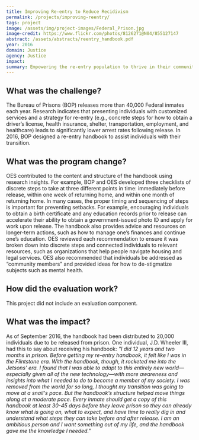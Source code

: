 ```yaml
---
title: Improving Re-entry to Reduce Recidivism
permalink: /projects/improving-reentry/
tags: project
image: /assets/img/project-images/Federal_Prison.jpg
image-credit: https://www.flickr.com/photos/8126271@N04/855127147
abstract: /assets/abstracts/reentry_handbook.pdf
year: 2016
domain: Justice
agency: Justice
impact:
summary: Empowering the re-entry population to thrive in their communities by developing a handbook that articulates concrete steps. 
---
```

## What was the challenge?

The Bureau of Prisons (BOP) releases more than 40,000 Federal inmates each year. Research indicates that presenting individuals with customized services and a strategy for re-entry (e.g., concrete steps for how to obtain a driver’s license, health insurance, shelter, transportation, employment, and healthcare) leads to significantly lower arrest rates following release. In 2016, BOP designed
a re-entry handbook to assist individuals with their transition.

## What was the program change?

OES contributed to the content and structure of the handbook using research insights. For example, BOP and OES developed three checklists of discrete steps to take at three different points in time: immediately before release, within one week of returning home, and within one month of returning home. In many cases, the proper timing and sequencing of steps is important for preventing setbacks. For example, encouraging individuals to obtain a birth certificate and any education records prior to release can accelerate their ability to obtain a government-issued photo ID and apply for work upon release. The handbook also provides advice and resources on longer-term actions, such as how to manage one’s finances and continue one’s education. OES reviewed each recommendation to ensure it was broken down into discrete steps and connected individuals to relevant resources, such as organizations that help people navigate housing and legal services. OES also recommended that individuals be addressed as “community members” and provided ideas for how to de-stigmatize subjects such as mental health.

## How did the evaluation work?

This project did not include an evaluation component.

## What was the impact?

As of September 2016, the handbook had been distributed to 20,000 individuals due to be released from prison. One individual, J.D. Wheeler III, had this to say about receiving his handbook: 
<i> "I did 12 years and two months in prison. Before getting my re-entry handbook, it felt like I was in the Flintstone era. With the handbook, though, it rocketed me into the Jetsons' era. I found that I was able to adapt to this entirely new world—especially given all of the new technology—with more awareness and insights into what I needed to do to become a member of my society. I was removed from the world for so long, I thought my transition was going to move at a snail's pace. But the handbook’s structure helped move things along at a moderate pace. Every inmate should get a copy of this handbook at least 30-45 days before they leave prison so they can already know what is going on, what to expect, and have time to really dig in and understand what steps they can take before and after release. I am an ambitious person and I want something out of my life, and the handbook gave me the knowledge I needed."</i> 
